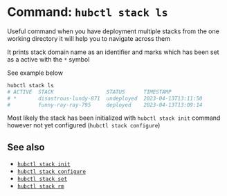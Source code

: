 # Command: `hubctl stack ls`

Useful command when you have deployment multiple stacks from the one working directory it will help you to navigate across them

It prints stack domain name as an identifier and marks which has been set as a active with the `*` symbol

See example below

```bash
hubctl stack ls
# ACTIVE  STACK                 STATUS      TIMESTAMP
# *       disastrous-lundy-871  undeployed  2023-04-13T13:11:50
#         funny-ray-ray-795     deployed    2023-04-13T13:09:14
```

Most likely the stack has been initialized with `hubctl stack init` command however not yet configured (`hubctl stack configure`)

## See also

* [`hubctl stack init`](../hubctl-stack-init)
* [`hubctl stack configure`](../hubctl-stack-configure)
* [`hubctl stack set`](../hubctl-stack-set)
* [`hubctl stack rm`](../hubctl-stack-rm)

